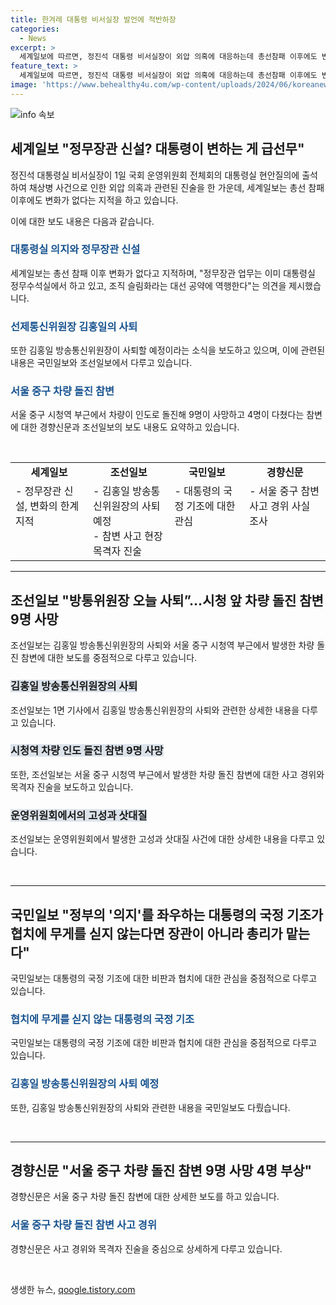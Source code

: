 ```yaml
---
title: 한겨레 대통령 비서실장 발언에 적반하장
categories:
  - News
excerpt: >
  세계일보에 따르면, 정진석 대통령 비서실장이 외압 의혹에 대응하는데 총선참패 이후에도 변화가 없다는 비판을 받았습니다. 경향신문은 총선 후도 대통령실의 불통과 독선이 변하지 않았다며 비판했고, 국민들은 채상병 순직 사건과 관련해 진실을 알고 싶어하는데 대통령실은 답하지 않고 항명을 강변하는 것이라고 반문했습니다. 또한, 조선일보는 김홍일 방통위원장이 사퇴할 예정이며, 시청역 차량 인도 돌진 참변으로 9명이 사망했고 4명이 부상했다고 보도했습니다.
feature_text: >
  세계일보에 따르면, 정진석 대통령 비서실장이 외압 의혹에 대응하는데 총선참패 이후에도 변화가 없다는 비판을 받았습니다. 경향신문은 총선 후도 대통령실의 불통과 독선이 변하지 않았다며 비판했고, 국민들은 채상병 순직 사건과 관련해 진실을 알고 싶어하는데 대통령실은 답하지 않고 항명을 강변하는 것이라고 반문했습니다. 또한, 조선일보는 김홍일 방통위원장이 사퇴할 예정이며, 시청역 차량 인도 돌진 참변으로 9명이 사망했고 4명이 부상했다고 보도했습니다.
image: 'https://www.behealthy4u.com/wp-content/uploads/2024/06/koreanews.jpg'
---
```


<p><img src="https://www.behealthy4u.com/wp-content/uploads/2024/06/koreanews.jpg" alt="info 속보" /></p>

<h2 data-ke-size="size26">세계일보 "정무장관 신설? 대통령이 변하는 게 급선무"</h2>

<p data-ke-size="size16">정진석 대통령실 비서실장이 1일 국회 운영위원회 전체회의 대통령실 현안질의에 출석하여 채상병 사건으로 인한 외압 의혹과 관련된 진술을 한 가운데, 세계일보는 총선 참패 이후에도 변화가 없다는 지적을 하고 있습니다.</p>

<p data-ke-size="size16">이에 대한 보도 내용은 다음과 같습니다.</p>

<h3><b><span style="color: #1a5490;">대통령실 의지와 정무장관 신설</span></b></h3>

<p data-ke-size="size16">세계일보는 총선 참패 이후 변화가 없다고 지적하며, "정무장관 업무는 이미 대통령실 정무수석실에서 하고 있고, 조직 슬림화라는 대선 공약에 역행한다"는 의견을 제시했습니다.</p>

<h3><b><span style="color: #1a5490;">선제통신위원장 김홍일의 사퇴</span></b></h3>

<p data-ke-size="size16">또한 김홍일 방송통신위원장이 사퇴할 예정이라는 소식을 보도하고 있으며, 이에 관련된 내용은 국민일보와 조선일보에서 다루고 있습니다.</p>

<h3><b><span style="color: #1a5490;">서울 중구 차량 돌진 참변</span></b></h3>

<p data-ke-size="size16">서울 중구 시청역 부근에서 차량이 인도로 돌진해 9명이 사망하고 4명이 다쳤다는 참변에 대한 경향신문과 조선일보의 보도 내용도 요약하고 있습니다.</p>

<p data-ke-size="size16">&nbsp;</p>

<table style="width: 100%;" data-ke-size="size16">
<tbody>
<tr>
<td style="text-align: center; height: 22px;"><strong>세계일보</strong></td>
<td style="text-align: center; height: 22px;"><strong>조선일보</strong></td>
<td style="text-align: center; height: 22px;"><strong>국민일보</strong></td>
<td style="text-align: center; height: 22px;"><strong>경향신문</strong></td>
</tr>
<tr>
<td style="text-align: left; vertical-align: top;">- 정무장관 신설, 변화의 한계 지적</td>
<td style="text-align: left; vertical-align: top;">- 김홍일 방송통신위원장의 사퇴 예정<br>- 참변 사고 현장 목격자 진술</td>
<td style="text-align: left; vertical-align: top;">- 대통령의 국정 기조에 대한 관심</td>
<td style="text-align: left; vertical-align: top;">- 서울 중구 참변 사고 경위 사실 조사</td>
</tr>
</tbody>
</table>

<hr>

<h2 data-ke-size="size26">조선일보 "방통위원장 오늘 사퇴”…시청 앞 차량 돌진 참변 9명 사망</h2>

<p data-ke-size="size16">조선일보는 김홍일 방송통신위원장의 사퇴와 서울 중구 시청역 부근에서 발생한 차량 돌진 참변에 대한 보도를 중점적으로 다루고 있습니다.</p>

<h3><b><span style="background-color: #21538527;">김홍일 방송통신위원장의 사퇴</span></b></h3>

<p data-ke-size="size16">조선일보는 1면 기사에서 김홍일 방송통신위원장의 사퇴와 관련한 상세한 내용을 다루고 있습니다.</p>

<h3><b><span style="background-color: #21538527;">시청역 차량 인도 돌진 참변 9명 사망</span></b></h3>

<p data-ke-size="size16">또한, 조선일보는 서울 중구 시청역 부근에서 발생한 차량 돌진 참변에 대한 사고 경위와 목격자 진술을 보도하고 있습니다.</p>

<h3><b><span style="background-color: #21538527;">운영위원회에서의 고성과 삿대질</span></b></h3>

<p data-ke-size="size16">조선일보는 운영위원회에서 발생한 고성과 삿대질 사건에 대한 상세한 내용을 다루고 있습니다.</p>

<p data-ke-size="size16">&nbsp;</p>

<hr>

<h2 data-ke-size="size26">국민일보 "정부의 '의지'를 좌우하는 대통령의 국정 기조가 협치에 무게를 싣지 않는다면 장관이 아니라 총리가 맡는다"</h2>

<p data-ke-size="size16">국민일보는 대통령의 국정 기조에 대한 비판과 협치에 대한 관심을 중점적으로 다루고 있습니다.</p>

<h3><b><span style="color: #1a5490;">협치에 무게를 싣지 않는 대통령의 국정 기조</span></b></h3>

<p data-ke-size="size16">국민일보는 대통령의 국정 기조에 대한 비판과 협치에 대한 관심을 중점적으로 다루고 있습니다.</p>

<h3><b><span style="color: #1a5490;">김홍일 방송통신위원장의 사퇴 예정</span></b></h3>

<p data-ke-size="size16">또한, 김홍일 방송통신위원장의 사퇴와 관련한 내용을 국민일보도 다뤘습니다.</p>

<p data-ke-size="size16">&nbsp;</p>

<hr>

<h2 data-ke-size="size26">경향신문 "서울 중구 차량 돌진 참변 9명 사망 4명 부상"</h2>

<p data-ke-size="size16">경향신문은 서울 중구 차량 돌진 참변에 대한 상세한 보도를 하고 있습니다.</p>

<h3><b><span style="color: #1a5490;">서울 중구 차량 돌진 참변 사고 경위</span></b></h3>

<p data-ke-size="size16">경향신문은 사고 경위와 목격자 진술을 중심으로 상세하게 다루고 있습니다.</p>

<p data-ke-size="size16">&nbsp;</p>
생생한 뉴스, <a href="https://qoogle.tistory.com" rel="dofollow">qoogle.tistory.com</a>


